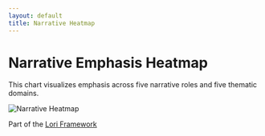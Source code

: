```yaml
---
layout: default
title: Narrative Heatmap
---
```


# Narrative Emphasis Heatmap

This chart visualizes emphasis across five narrative roles and five thematic domains.

![Narrative Heatmap](assets/images/unnamed.png)


Part of the [Lori Framework](https://frameworklori.github.io/lori-framework-site)
